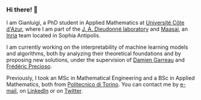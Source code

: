### Hi there! 👋
I am Gianluigi, a PhD student in Applied Mathematics at [Université Côte d'Azur](https://univ-cotedazur.fr), where I am part of the [J. A. Dieudonné laboratory](https://math.unice.fr/) and [Maasai](https://team.inria.fr/maasai), an [Inria](https://inria.fr) team located in Sophia Antipolis.

I am currently working on the interpretability of machine learning models and algorithms, both by analyzing their theoretical foundations and by proposing new solutions, under the supervision of [Damien Garreau](https://sites.google.com/view/damien-garreau/home) and [Frédéric Precioso](https://www.i3s.unice.fr/~precioso).

Previously, I took an MSc in Mathematical Engineering and a BSc in Applied Mathematics, both from [Politecnico di Torino](https://www.polito.it/).
You can contact me by [e-mail](mailto:gianluigi.lopardo@inria.fr), on [LinkedIn](https://www.linkedin.com/in/gianluigilopardo/) or on [Twitter](https://twitter.com/gl_lopardo).

